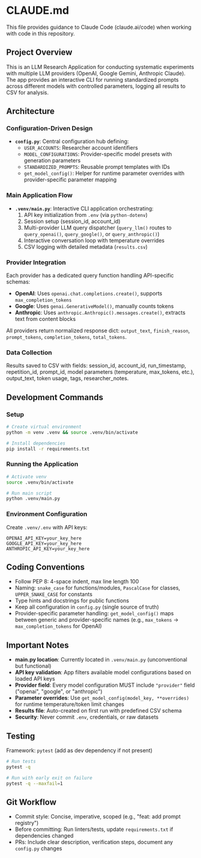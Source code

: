 # CLAUDE.md

This file provides guidance to Claude Code (claude.ai/code) when working with code in this repository.

## Project Overview

This is an LLM Research Application for conducting systematic experiments with multiple LLM providers (OpenAI, Google Gemini, Anthropic Claude). The app provides an interactive CLI for running standardized prompts across different models with controlled parameters, logging all results to CSV for analysis.

## Architecture

### Configuration-Driven Design
- **`config.py`**: Central configuration hub defining:
  - `USER_ACCOUNTS`: Researcher account identifiers
  - `MODEL_CONFIGURATIONS`: Provider-specific model presets with generation parameters
  - `STANDARDIZED_PROMPTS`: Reusable prompt templates with IDs
  - `get_model_config()`: Helper for runtime parameter overrides with provider-specific parameter mapping

### Main Application Flow
- **`.venv/main.py`**: Interactive CLI application orchestrating:
  1. API key initialization from `.env` (via `python-dotenv`)
  2. Session setup (session_id, account_id)
  3. Multi-provider LLM query dispatcher (`query_llm()` routes to `query_openai()`, `query_google()`, or `query_anthropic()`)
  4. Interactive conversation loop with temperature overrides
  5. CSV logging with detailed metadata (`results.csv`)

### Provider Integration
Each provider has a dedicated query function handling API-specific schemas:
- **OpenAI**: Uses `openai.chat.completions.create()`, supports `max_completion_tokens`
- **Google**: Uses `genai.GenerativeModel()`, manually counts tokens
- **Anthropic**: Uses `anthropic.Anthropic().messages.create()`, extracts text from content blocks

All providers return normalized response dict: `output_text`, `finish_reason`, `prompt_tokens`, `completion_tokens`, `total_tokens`.

### Data Collection
Results saved to CSV with fields: session_id, account_id, run_timestamp, repetition_id, prompt_id, model parameters (temperature, max_tokens, etc.), output_text, token usage, tags, researcher_notes.

## Development Commands

### Setup
```bash
# Create virtual environment
python -m venv .venv && source .venv/bin/activate

# Install dependencies
pip install -r requirements.txt
```

### Running the Application
```bash
# Activate venv
source .venv/bin/activate

# Run main script
python .venv/main.py
```

### Environment Configuration
Create `.venv/.env` with API keys:
```
OPENAI_API_KEY=your_key_here
GOOGLE_API_KEY=your_key_here
ANTHROPIC_API_KEY=your_key_here
```

## Coding Conventions

- Follow PEP 8: 4-space indent, max line length 100
- Naming: `snake_case` for functions/modules, `PascalCase` for classes, `UPPER_SNAKE_CASE` for constants
- Type hints and docstrings for public functions
- Keep all configuration in `config.py` (single source of truth)
- Provider-specific parameter handling: `get_model_config()` maps between generic and provider-specific names (e.g., `max_tokens` → `max_completion_tokens` for OpenAI)

## Important Notes

- **main.py location**: Currently located in `.venv/main.py` (unconventional but functional)
- **API key validation**: App filters available model configurations based on loaded API keys
- **Provider field**: Every model configuration MUST include `"provider"` field ("openai", "google", or "anthropic")
- **Parameter overrides**: Use `get_model_config(model_key, **overrides)` for runtime temperature/token limit changes
- **Results file**: Auto-created on first run with predefined CSV schema
- **Security**: Never commit `.env`, credentials, or raw datasets

## Testing

Framework: `pytest` (add as dev dependency if not present)
```bash
# Run tests
pytest -q

# Run with early exit on failure
pytest -q --maxfail=1
```

## Git Workflow

- Commit style: Concise, imperative, scoped (e.g., "feat: add prompt registry")
- Before committing: Run linters/tests, update `requirements.txt` if dependencies changed
- PRs: Include clear description, verification steps, document any `config.py` changes
